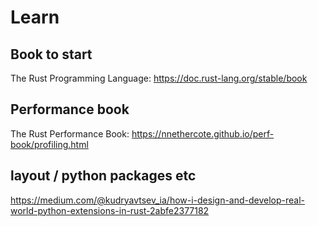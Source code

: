 # Learn

## Book to start
The Rust Programming Language: https://doc.rust-lang.org/stable/book

## Performance book
The Rust Performance Book: https://nnethercote.github.io/perf-book/profiling.html

## layout / python packages etc
https://medium.com/@kudryavtsev_ia/how-i-design-and-develop-real-world-python-extensions-in-rust-2abfe2377182
